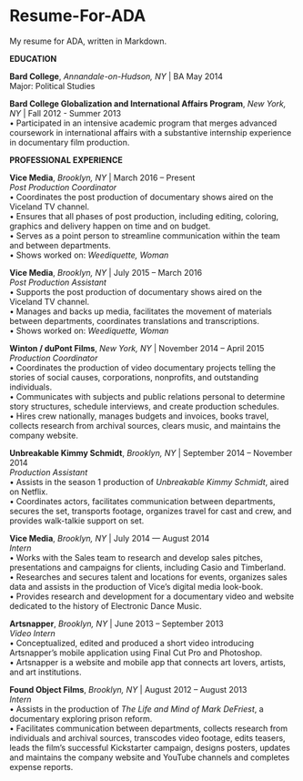 # Resume-For-ADA
My resume for ADA, written in Markdown.

**EDUCATION**  

**Bard College**, *Annandale-on-Hudson, NY* | BA May 2014  
Major: Political Studies  

**Bard College Globalization and International Affairs Program**, *New York, NY* | Fall 2012 - Summer 2013  
• Participated in an intensive academic program that merges advanced coursework in international affairs
with a substantive internship experience in documentary film production.  

**PROFESSIONAL EXPERIENCE**  

**Vice Media**, *Brooklyn, NY* | March 2016 – Present  
*Post Production Coordinator*  
• Coordinates the post production of documentary shows aired on the Viceland TV channel.  
• Ensures that all phases of post production, including editing, coloring, graphics and delivery happen on time and on budget.    
• Serves as a point person to streamline communication within the team and between departments.   
• Shows worked on: *Weediquette, Woman*  

**Vice Media**, *Brooklyn, NY* | July 2015 – March 2016  
*Post Production Assistant*  
• Supports the post production of documentary shows aired on the Viceland TV channel.  
• Manages and backs up media, facilitates the movement of materials between departments, coordinates translations and transcriptions.  
• Shows worked on: *Weediquette, Woman*

**Winton / duPont Films**, *New York, NY* | November 2014 – April 2015   
*Production Coordinator*  
• Coordinates the production of video documentary projects telling the stories of social causes, corporations, nonprofits, and outstanding individuals.  
• Communicates with subjects and public relations personal to determine story structures, schedule interviews, and create production schedules.   
• Hires crew nationally, manages budgets and invoices, books travel, collects research from archival sources, clears music, and maintains the company website.  

**Unbreakable Kimmy Schmidt**, *Brooklyn, NY* | September 2014 – November 2014  
*Production Assistant*  
• Assists in the season 1 production of *Unbreakable Kimmy Schmidt*, aired on Netflix.  
• Coordinates actors, facilitates communication between departments, secures the set, transports footage, organizes travel for cast and crew, and provides walk-talkie support on set.  

**Vice Media**, *Brooklyn, NY* | July 2014 — August 2014   
*Intern*  
• Works with the Sales team to research and develop sales pitches, presentations and campaigns for clients, including Casio and Timberland.  
• Researches and secures talent and locations for events, organizes sales data and assists in the production of Vice’s digital media look-book.  
• Provides research and development for a documentary video and website dedicated to the history of Electronic Dance Music.  

**Artsnapper**, *Brooklyn, NY* | June 2013 – September 2013   
*Video Intern*  
• Conceptualized, edited and produced a short video introducing Artsnapper’s mobile application using Final Cut Pro and Photoshop.  
• Artsnapper is a website and mobile app that connects art lovers, artists, and art institutions.  

**Found Object Films**, *Brooklyn, NY* | August 2012 – August 2013  
*Intern*  
• Assists in the production of *The Life and Mind of Mark DeFriest*, a documentary exploring prison reform.  
• Facilitates communication between departments, collects research from individuals and archival sources, transcodes video footage, edits teasers, leads the film’s successful Kickstarter campaign, designs posters, updates and maintains the company website and YouTube channels and completes expense reports.  

